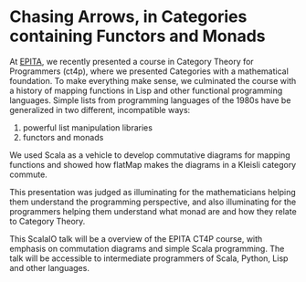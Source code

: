 # Chasing Arrows, in Categories containing Functors and Monads

At [EPITA](www.epita.fr), we recently presented a course in Category Theory for Programmers (ct4p), where we presented Categories with a mathematical foundation. To make everything make sense, we culminated the course with a history of mapping functions in Lisp and other functional programming languages. Simple lists from programming languages of the 1980s have be generalized in two different, incompatible ways:

1. powerful list manipulation libraries
2. functors and monads

We used Scala as a vehicle to develop commutative diagrams for mapping functions and showed how flatMap makes the diagrams in a Kleisli category commute.

This presentation was judged as illuminating for the mathematicians helping them understand the programming perspective, and also illuminating for the programmers helping them understand what monad are and how they relate to Category Theory.

This ScalaIO talk will be a overview of the EPITA CT4P course, with emphasis on commutation diagrams and simple Scala programming. The talk will be accessible to intermediate programmers of Scala, Python, Lisp and other languages.
